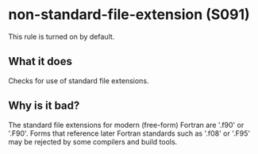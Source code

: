# non-standard-file-extension (S091)
This rule is turned on by default.

## What it does
Checks for use of standard file extensions.

## Why is it bad?
The standard file extensions for modern (free-form) Fortran are '.f90' or  '.F90'.
Forms that reference later Fortran standards such as '.f08' or '.F95' may be rejected
by some compilers and build tools.
